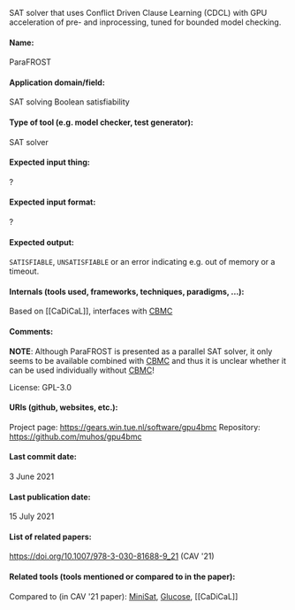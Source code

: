 SAT solver that uses Conflict Driven Clause Learning (CDCL) with GPU acceleration of pre- and inprocessing, tuned for bounded model checking.

#### Name:
ParaFROST

#### Application domain/field:
SAT solving
Boolean satisfiability

#### Type of tool (e.g. model checker, test generator):
SAT solver

#### Expected input thing:
?

#### Expected input format:
?

#### Expected output:
`SATISFIABLE`, `UNSATISFIABLE` or an error indicating e.g. out of memory or a timeout.

#### Internals (tools used, frameworks, techniques, paradigms, ...):
Based on [[CaDiCaL]], interfaces with [CBMC](../../Checkers/CBMC.md)

#### Comments:
**NOTE**: Although ParaFROST is presented as a parallel SAT solver, it only seems to be available combined with [CBMC](../../Checkers/CBMC.md) and thus it is unclear whether it can be used individually without [CBMC](../../Checkers/CBMC.md)!

License: GPL-3.0

#### URIs (github, websites, etc.):
Project page: https://gears.win.tue.nl/software/gpu4bmc
Repository: https://github.com/muhos/gpu4bmc

#### Last commit date:
3 June 2021

#### Last publication date:
15 July 2021

#### List of related papers:
https://doi.org/10.1007/978-3-030-81688-9_21 (CAV '21)

#### Related tools (tools mentioned or compared to in the paper):
Compared to (in CAV '21 paper): [MiniSat](MiniSat.md), [Glucose](Glucose.md), [[CaDiCaL]]